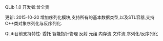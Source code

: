 ﻿QLib 1.0
开发者:曾全贵

更新:
2015-10-20
增加序列化模块,支持所有的基本数据类型,以及STL容器,支持C++类对象序列化与反序列化.

QLib目前支持特性:
委托
智能指针管理
反射
元组
内存流
文件流
序列化/反序列化

